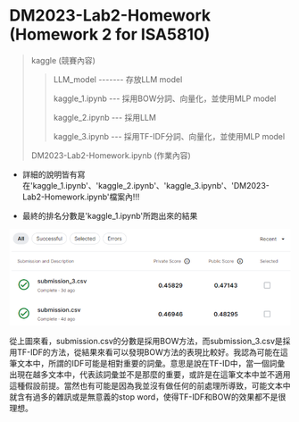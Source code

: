 # DM2023-Lab2-Homework (Homework 2 for ISA5810)

> kaggle (競賽內容)
> 
>> LLM_model ------- 存放LLM model
>> 
>> kaggle_1.ipynb --- 採用BOW分詞、向量化，並使用MLP model
>> 
>> kaggle_2.ipynb --- 採用LLM
>> 
>> kaggle_3.ipynb --- 採用TF-IDF分詞、向量化，並使用MLP model
>> 
> DM2023-Lab2-Homework.ipynb (作業內容)



* 詳細的說明皆有寫在'kaggle_1.ipynb'、'kaggle_2.ipynb'、'kaggle_3.ipynb'、'DM2023-Lab2-Homework.ipynb'檔案內!!!

* 最終的排名分數是'kaggle_1.ipynb'所跑出來的結果


![image](img/pic1.png)

從上圖來看，submission.csv的分數是採用BOW方法，而submission_3.csv是採用TF-IDF的方法，從結果來看可以發現BOW方法的表現比較好。我認為可能在這筆文本中，所謂的IDF可能是相對重要的詞彙。意思是說在TF-ID中，當一個詞彙出現在越多文本中，代表該詞彙並不是那麼的重要，或許是在這筆文本中並不適用這種假設前提。當然也有可能是因為我並沒有做任何的前處理所導致，可能文本中就含有過多的雜訊或是無意義的stop word，使得TF-IDF和BOW的效果都不是很理想。
